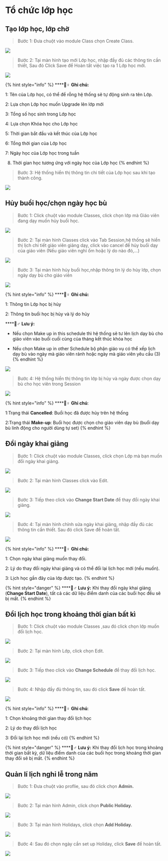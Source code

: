 # Tổ chức lớp học

## Tạo lớp học, lớp chờ

> Bước 1: Đưa chuột vào module Class chọn Create Class.

![](../../.gitbook/assets/taolop1.png)

> Bước 2: Tại màn hình tạo mới Lớp học, nhập đầy đủ các thông tin cần thiết, Sau đó Click Save để Hoàn tất việc tạo ra 1 Lớp học mới.

![](../../.gitbook/assets/taolop.jpg)

{% hint style="info" %}
\*\*\*\*🙆♀ **Ghi chú:**

1: Tên của Lớp học, có thể để rỗng hệ thống sẽ tự động sinh ra tên Lớp.

2: Lựa chọn Lớp học muốn Upgrade lên lớp mới

3: Tổng số học sinh trong Lớp học

4: Lựa chọn Khóa học cho Lớp học

5: Thời gian bắt đầu và kết thúc của Lớp học

6: Tổng thời gian của Lớp học

7: Ngày học của Lớp học trong tuần

8. Thời gian học tương ứng với ngày học của Lớp học
{% endhint %}

> Bước 3: Hệ thống hiển thị thông tin chi tiết của Lớp học sau khi tạo thành công.

![](../../.gitbook/assets/taolop3.png)

## Hủy buổi học/chọn ngày học bù

> Bước 1: Click chuột vào module Classes, click chọn lớp mà Giáo viên đang dạy muốn hủy buổi học.

![](../../.gitbook/assets/hocbu.png)

> Bước 2: Tại màn hình Classes click vào Tab Session,hệ thống sẽ hiển thị lịch chi tiết giáo viên giảng dạy, click vào cancel để hủy buổi dạy của giáo viên \(Nếu giáo viên nghỉ ốm hoặc lý do nào đó,…\)

![](../../.gitbook/assets/hocbu2.png)

> Bước 3: Tại màn hình hủy buổi học,nhập thông tin lý do hủy lớp, chọn ngày dạy bù cho giáo viên

![](../../.gitbook/assets/hocbu3.png)

{% hint style="info" %}
\*\*\*\*🙆♀ **Ghi chú:**

1: Thông tin Lớp học bị hủy

2: Thông tin buổi học bị hủy và lý do hủy

\*\*\*\*🙋♂ **Lưu ý:**

+ Nếu chọn Make up in this schedule thì hệ thống sẽ tư lên lịch dạy bù cho giáo viên vào buổi cuối cùng của tháng kết thúc khóa học

+ Nếu chọn Make up in other Schedule bộ phận giáo vụ có thể xếp lịch dạy bù vào ngày mà giáo viên rảnh hoặc ngày mà giáo viên yêu cầu \(3\)
{% endhint %}

![](../../.gitbook/assets/hocbu4.png)

> Bước 4: Hệ thống hiển thị thông tin lớp bị hủy và ngày được chọn dạy bù cho học viên trong Session

![](../../.gitbook/assets/hocbu5.png)

{% hint style="info" %}
\*\*\*\*🙆♀ **Ghi chú**:

1:Trạng thái **Cancelled**: Buổi học đã được hủy trên hệ thống

2:Trạng thái **Make-up**: Buổi học được chọn cho giáo viên dạy bù \(buổi dạy bù linh động cho người dùng tự set\)
{% endhint %}

## Đổi ngày khai giảng

> Bước 1: Click chuột vào module Classes, click chọn Lớp mà bạn muốn đổi ngày khai giảng.

![](../../.gitbook/assets/doingaykhaigiang.png)

> Bước 2: Tại màn hình Classes click vào Edit.

![](../../.gitbook/assets/doingaykhaigiang1.png)

> Bước 3: Tiếp theo click vào **Change Start Date** để thay đổi ngày khai giảng.

![](../../.gitbook/assets/doingaykhaigiang3.png)

> Bước 4: Tại màn hình chỉnh sửa ngày khai giảng, nhập đầy đủ các thông tin cần thiết. Sau đó click Save để hoàn tất.

![](../../.gitbook/assets/image%20%2874%29.png)

{% hint style="info" %}
\*\*\*\*🙆♀ **Ghi chú:**

1: Chọn ngày khai giảng muốn thay đổi.

2: Lý do thay đổi ngày khai giảng và có thể đổi lại lịch học mới \(nếu muốn\).

3: Lịch học gần đây của lớp được tạo.
{% endhint %}

{% hint style="danger" %}
\*\*\*\*🙋♂ **Lưu ý:** Khi thay đổi ngày khai giảng \(**Change Start Date**\), tất cả các dữ liệu điểm danh của các buổi học đều sẽ bị mất.
{% endhint %}

## Đổi lịch học trong khoảng thời gian bất kì

> Bước 1: Click chuột vào module Classes ,sau đó click chọn lớp muốn đổi lịch học.

![](../../.gitbook/assets/doingaykhaigiang.png)

> Bước 2: Tại màn hình Lớp, click chọn Edit.

![](../../.gitbook/assets/doingaykhaigiang1.png)

> Bước 3: Tiếp theo click vào **Change Schedule** để thay đổi lịch học.

![](../../.gitbook/assets/doingaykhaigiang2%20%281%29.png)

> Bước 4: Nhập đầy đủ thông tin, sau đó click **Save** để hoàn tất.

![](../../.gitbook/assets/taolop1.jpg)

{% hint style="info" %}
\*\*\*\*🙆♀ **Ghi chú**:

1: Chọn khoảng thời gian thay đổi lịch học

2: Lý do thay đổi lịch học

3: Đổi lại lịch học mới \(nếu có\)
{% endhint %}

{% hint style="danger" %}
\*\*\*\*🙋♂ **Lưu ý:** Khi thay đổi lịch học trong khoảng thời gian bất kỳ, dữ liệu điểm danh của các buổi học trong khoảng thời gian thay đổi sẽ bị mất.
{% endhint %}

## Quản lí lịch nghỉ lễ trong năm

> Bước 1: Đưa chuột vào proflie, sau đó click chọn **Admin.**

![](../../.gitbook/assets/holiday1.jpg)

> Bước 2: Tại màn hình Admin, click chọn **Public Holiday.**

![](../../.gitbook/assets/holiday2.jpg)

> Bước 3: Tại màn hình Holidays, click chọn **Add Holiday.**

![](../../.gitbook/assets/holiday3.jpg)

> Bước 4: Sau đó chọn ngày cần set up Holiday, click **Save** để hoàn tất.

![](../../.gitbook/assets/holiday4.jpg)

